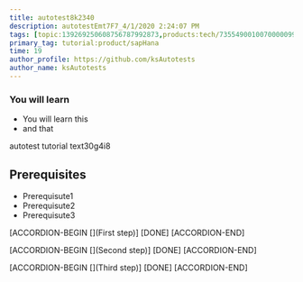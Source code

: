 ```yaml
---
title: autotest8k2340
description: autotestEmt7F7_4/1/2020 2:24:07 PM
tags: [topic:139269250608756787992873,products:tech/73554900100700000996,tutorial:experience/advanced]
primary_tag: tutorial:product/sapHana
time: 19
author_profile: https://github.com/ksAutotests
author_name: ksAutotests
---
```

### You will learn
- You will learn this
- and that

autotest tutorial text30g4i8

## Prerequisites
- Prerequisute1
- Prerequisute2
- Prerequisute3

[ACCORDION-BEGIN [](First step)]
[DONE]
[ACCORDION-END]

[ACCORDION-BEGIN [](Second step)]
[DONE]
[ACCORDION-END]

[ACCORDION-BEGIN [](Third step)]
[DONE]
[ACCORDION-END]

